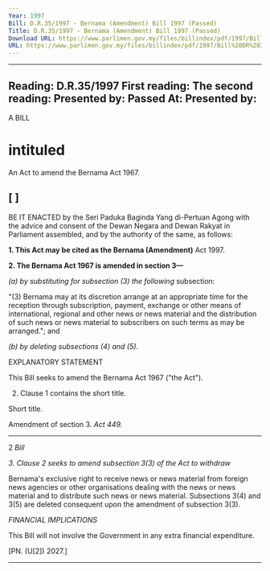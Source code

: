 ```yaml
---
Year: 1997
Bill: D.R.35/1997 - Bernama (Amendment) Bill 1997 (Passed)
Title: D.R.35/1997 - Bernama (Amendment) Bill 1997 (Passed)
Download URL: https://www.parlimen.gov.my/files/billindex/pdf/1997/Bill%20DR%2035.pdf
URL: https://www.parlimen.gov.my/files/billindex/pdf/1997/Bill%20DR%2035.pdf
---
```

---
Reading:
D.R.35/1997
First reading:
The second reading:
Presented by:
Passed At:
Presented by:
---

A BILL

# intituled

An Act to amend the Bernama Act 1967.

## [ ]

BE IT ENACTED by the Seri Paduka Baginda Yang
di-Pertuan Agong with the advice and consent of the
Dewan Negara and Dewan Rakyat in Parliament
assembled, and by the authority of the same, as follows:

**1. This Act may be cited as the Bernama (Amendment)**
Act 1997.

**2. The Bernama Act 1967 is amended in section 3—**

_(a) by substituting for subsection (3) the following_
subsection:

"(3) Bernama may at its discretion
arrange at an appropriate time for the
reception through subscription, payment,
exchange or other means of international,
regional and other news or news material
and the distribution of such news or news
material to subscribers on such terms as
may be arranged."; and

_(b) by deleting subsections (4) and (5)._

EXPLANATORY STATEMENT

This Bill seeks to amend the Bernama Act 1967 ("the Act").

2. Clause 1 contains the short title.


Short title.

Amendment
of section 3.
_Act 449._


-----

2 _Bill_

_3._ _Clause 2 seeks to amend subsection 3(3) of the Act to withdraw_

Bernama's exclusive right to receive news or news material from
foreign news agencies or other organisations dealing with the news
or news material and to distribute such news or news material.
Subsections 3(4) and 3(5) are deleted consequent upon the amendment
of subsection 3(3).

_FINANCIAL_ _IMPLICATIONS_

This Bill will not involve the Government in any extra financial
expenditure.

[PN. (U[2]) 2027.]


-----

